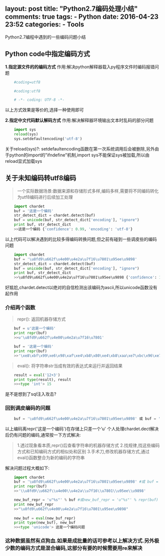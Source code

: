 layout: post
title: "Python2.7编码处理小结"
comments: true
tags: 
	- Python
date: 2016-04-23 23:52
categories:
    - Tools
---

Python2.7编程中遇到的一些编码问题小结

<!-- more -->
## Python code中指定编码方式

**1.指定源文件的的编码方式**
作用:解决python解释器载入py程序文件时编码报错问题
``` python
	#coding=utf8  
```

``` python
	#coding:utf8
```

``` python
	# -*- coding: UTF-8 -*-
```
以上方式效果是等价的,选择一种使用即可

**2.指定中文代码默认解码方式**
作用:解决解释器环境输出文本时乱码的部分问题
``` python
	import sys
	reload(sys)
	sys.setdefaultencoding('utf-8')
```
关于reload(sys)?:
setdefaultencoding函数在第一次系统调用后会被删除,另外由于python的import的"ifndefine"机制,import sys不能保证sys被加载,所以由reload显式加载sys


## 关于未知编码转utf8编码

> 一个实际数据场景:数据来源和存储形式多样,编码多样,需要将不同编码转化为utf8编码进行后续加工处理

``` python
	import chardet
	buf = '这是一个编码'
	str_detect_dict = chardet.detect(buf)
	buf = unicode(buf, str_detect_dict['encoding'], "ignore")
	print buf, str_detect_dict
	>>这是一个编码 {'confidence': 0.99, 'encoding': 'utf-8'}
```

以上代码可以解决遇到的比较多得编码转换问题,但之前有碰到一些调皮些的编码问题
``` python
	import chardet
	buf = '\u8fd9\u662f\u4e00\u4e2a\u7f16\u7801\u95ee\u9898'
	str_detect_dict = chardet.detect(buf)
	buf = unicode(buf, str_detect_dict['encoding'], "ignore")
	print buf, str_detect_dict
	>>\u8fd9\u662f\u4e00\u4e2a\u7f16\u7801\u95ee\u9898 {'confidence': 1.0, 'encoding': 'ascii'}
```
好尴尬,chardet.detect以绝对的自信检测出该编码为ascii,所以unicode函数没有起作用


### 介绍两个函数
>repr(): 返回机器存储方式

``` python
	buf = u'这是一个编码'
	print repr(buf)
	>>u'\u8fd9\u662f\u4e00\u4e2a\u7f16\u7801'

	buf = '这是一个编码'
	print repr(buf) 
	>>'\xe8\xbf\x99\xe6\x98\xaf\xe4\xb8\x80\xe4\xb8\xaa\xe7\xbc\x96\xe7\xa0\x81'
```


>eval(): 将字符串str当成有效的表达式来运行并返回结果

``` python
	result = eval('12+3')
	print type(result), result
	>><type 'int'> 15
```

是不是想到了sql注入攻击?

### 回到调皮编码的问题

``` python
	buf = '\u8fd9\u662f\u4e00\u4e2a\u7f16\u7801\u95ee\u9898' 或 buf = '乱码字符串'
```

以上编码离repr('这是一个编码')在存储上只差一个'u'
个人处理chardet.dect解决后仍有问题的编码,通常按一下方式解决:
>1.透过现象看本质,repr()后查看字符串的机器存储方式
>2.找规律,找这些编码方式和已知编码方式的相似处和区别
>3.手术刀,修改机器存储方式,通过eval()函数整合为新的编码的字符串

解决问题过程大概如下:

``` python
	import chardet
	buf = '\u8fd9\u662f\u4e00\u4e2a\u7f16\u7801\u95ee\u9898' #或 buf = '一堆乱码'
	print repr(buf)
	>>'\\u8fd9\\u662f\\u4e00\\u4e2a\\u7f16\\u7801\\u95ee\\u9898'

	new_buf_repr = 'u"%s"' % buf #或new_buf_repr = 'u"%s"' % repr(buf)
	print new_buf_repr
	>>"\u8fd9\u662f\u4e00\u4e2a\u7f16\u7801\u95ee\u9898"
	
	new_buf = eval(new_buf_repr)
	print type(new_buf), new_buf
	>><type 'unicode'> 这是一个编码问题
```

### 这种数据虽然有点狗血.如果是成批量的话可参考以上解决方式.另外极少数的编码方式是混合编码,这部分有要的时候需要用re来解决
